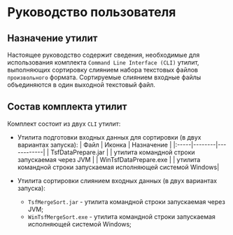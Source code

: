 # Руководство пользователя 

## Назначение утилит

Настоящее руководство содержит сведения, необходимые для использования комплекта `Command Line Interface (CLI)` утилит, выполняющих сортировку слиянием
набора текстовых файлов `произвольного` формата. Сортируемые слиянием входные файлы объединяются в один выходной текстовый файл.

## Состав комплекта утилит

Комплект состоит из двух `CLI` утилит:
- Утилита подготовки входных данных для сортировки (в двух вариантах запуска):
  | Файл | Иконка | Назначение |
  |:-----|--------|------------|
  | TsfDataPrepare.jar |   | утилита командной строки запускаемая через JVM |
  | WinTsfDataPrepare.exe |  | утилита командной строки запускаемая исполняющей системой Windows|
  
- Утилита сортировки слиянием входных данных (в двух вариантах запуска):
  - `TsfMergeSort.jar`    - утилита командной строки запускаемая через JVM;
  - `WinTsfMergeSort.exe` - утилита командной строки запускаемая исполняющей системой Windows;

